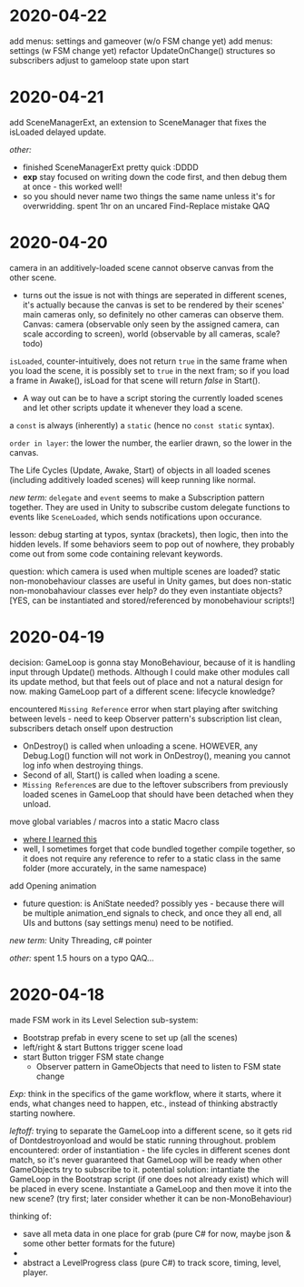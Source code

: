 # 2020-04-22
add menus: settings and gameover (w/o FSM change yet)
add menus: settings (w FSM change yet)
refactor UpdateOnChange() structures so subscribers adjust to gameloop state upon start

# 2020-04-21
add SceneManagerExt, an extension to SceneManager that fixes the isLoaded delayed update.

*other:*
- finished SceneManagerExt pretty quick :DDDD
- **exp** stay focused on writing down the code first, and then debug them at once - this worked well!
- so you should never name two things the same name unless it's for overwridding. spent 1hr on an uncared Find-Replace mistake QAQ 

# 2020-04-20
camera in an additively-loaded scene cannot observe canvas from the other scene.
- turns out the issue is not with things are seperated in different scenes, it's actually because the canvas is set to be rendered by their scenes' main cameras only, so definitely no other cameras can observe them.
Canvas: camera (observable only seen by the assigned camera, can scale according to screen), world (observable by all cameras, scale?todo) 

`isLoaded`, counter-intuitively, does not return `true` in the same frame when you load the scene, it is possibly set to `true` in the next fram; so if you load a frame in Awake(), isLoad for that scene will return *false* in Start(). 
- A way out can be to have a script storing the currently loaded scenes and let other scripts update it whenever they load a scene.
<!-- I spent long time debugging the extra scene problem, because I did not realize that a scene does not magically show up. If I trace code that has 'LoadScene' in it, I'm bound to be looking at the lines that wrongly generates the frame, and the bug is bound to be in there. -->

a `const` is always (inherently) a `static` (hence no `const static` syntax).

`order in layer`: the lower the number, the earlier drawn, so the lower in the canvas. 

The Life Cycles (Update, Awake, Start) of objects in all loaded scenes (including additively loaded scenes) will keep running like normal. 

*new term:* 
	`delegate` and `event` seems to make a Subscription pattern together. They are used in Unity to subscribe custom delegate functions to events like `SceneLoaded`, which sends notifications upon occurance.

lesson: debug starting at typos, syntax (brackets), then logic, then into the hidden levels. 
If some behaviors seem to pop out of nowhere, they probably come out from some code containing relevant keywords.

question:
	which camera is used when multiple scenes are loaded?
	static non-monobehaviour classes are useful in Unity games, but does non-static non-monobahaviour classes ever help? do they even instantiate objects? \[YES, can be instantiated and stored/referenced by monobehaviour scripts!\]

# 2020-04-19
decision: GameLoop is gonna stay MonoBehaviour, because of it is handling input through Update() methods. Although I could make other modules call its update method, but that feels out of place and not a natural design for now.
making GameLoop part of a different scene: lifecycle knowledge?

encountered `Missing Reference` error when start playing after switching between levels - need to keep Observer pattern's subscription list clean, subscribers detach onself upon destruction
- OnDestroy() is called when unloading a scene. HOWEVER, any Debug.Log() function will not work in OnDestroy(), meaning you cannot log info when destroying things.
- Second of all, Start() is called when loading a scene.
- `Missing Reference`s are due to the leftover subscribers from previously loaded scenes in GameLoop that should have been detached when they unload.

move global variables / macros into a static Macro class
- [where I learned this](https://stackoverflow.com/questions/14368129/how-to-use-global-variables-in-c)
- well, I sometimes forget that code bundled together compile together, so it does not require any reference to refer to a static class in the same folder (more accurately, in the same namespace)

add Opening animation
- future question: is AniState needed? possibly yes - because there will be multiple animation_end signals to check, and once they all end, all UIs and buttons (say settings menu) need to be notified.

*new term:*
	Unity Threading, c# pointer

*other:*
	spent 1.5 hours on a typo QAQ...

# 2020-04-18
made FSM work in its Level Selection sub-system:
- Bootstrap prefab in every scene to set up (all the scenes)
- left/right & start Buttons trigger scene load
- start Button trigger FSM state change
	- Observer pattern in GameObjects that need to listen to FSM state change

*Exp:*
think in the specifics of the game workflow, where it starts, where it ends, what changes need to happen, etc., instead of thinking abstractly starting nowhere.

*leftoff:*
trying to separate the GameLoop into a different scene, so it gets rid of Dontdestroyonload and would be static running throughout. 
problem encountered: order of instantiation - the life cycles in different scenes dont match, so it's never guaranteed that GameLoop will be ready when other GameObjects try to subscribe to it.
potential solution: intantiate the GameLoop in the Bootstrap script (if one does not already exist) which will be placed in every scene. Instantiate a GameLoop and then move it into the new scene? (try first; later consider whether it can be non-MonoBehaviour)


thinking of:
- save all meta data in one place for grab (pure C# for now, maybe json & some other better formats for the future)
- 
- abstract a LevelProgress class (pure C#) to track score, timing, level, player.

